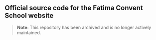 ## Official source code for the Fatima Convent School website

> **Note**: This repository has been archived and is no longer actively maintained.
